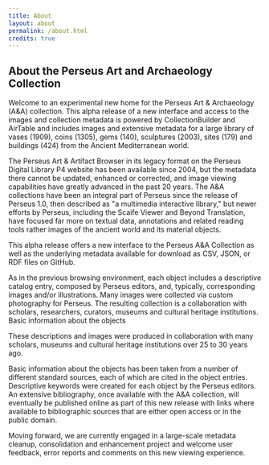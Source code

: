 ```yaml
---
title: About
layout: about
permalink: /about.html
credits: true
---
```




## About the Perseus Art and Archaeology Collection
Welcome to an experimental new home for the Perseus Art & Archaeology (A&A) collection. This alpha release of a new interface and access to the images and collection metadata is powered by CollectionBuilder and AirTable and includes images and extensive metadata for a large library of vases (1909), coins (1305), gems (140), sculptures (2003), sites (179) and buildings (424) from the Ancient Mediterranean world. 

The Perseus Art & Artifact Browser in its legacy format on the Perseus Digital Library P4 website has been available since 2004, but the metadata there cannot be updated, enhanced or corrected, and image viewing capabilities have greatly advanced in the past 20 years.  The A&A collections have been an integral part of Perseus since the release of Perseus 1.0, then described as "a multimedia interactive library," but newer efforts by Perseus, including the Scaife Viewer and Beyond Translation, have focused far more on textual data, annotations and related reading tools rather images of the ancient world and its material objects. 

This alpha release offers a new interface to the Perseus A&A Collection as well as the underlying metadata available for download as CSV, JSON, or RDF files on GitHub.

As in the previous browsing environment, each object includes a descriptive catalog entry, composed by Perseus editors, and, typically, corresponding images and/or illustrations. Many images were collected via custom photography for Perseus. The resulting collection is a collaboration with scholars, researchers, curators, museums and cultural heritage institutions. Basic information about the objects 

These descriptions and images were produced in collaboration with many scholars, museums and cultural heritage institutions over 25 to 30 years ago. 

Basic information about the objects has been taken from a number of different standard sources, each of which are cited in the object entries. Descriptive keywords were created for each object by the Perseus editors. An extensive bibliography, once available with the A&A collection, will eventually be published online as part of this new release with links where available to bibliographic sources that are either open access or in the public domain.

Moving forward, we are currently engaged in a large-scale metadata cleanup, consolidation and enhancement project and welcome user feedback, error reports and comments on this new viewing experience.
